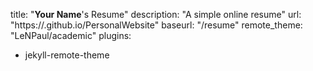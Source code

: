 title: "<strong>Your Name</strong>'s Resume"
description: "A simple online resume"
url: "https://<your-username>.github.io/PersonalWebsite"
baseurl: "/resume"
remote_theme: "LeNPaul/academic"
plugins:
  - jekyll-remote-theme
